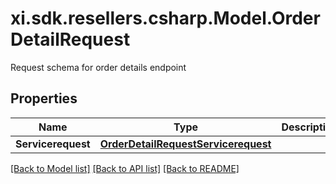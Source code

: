 # xi.sdk.resellers.csharp.Model.OrderDetailRequest
Request schema for order details endpoint

## Properties

Name | Type | Description | Notes
------------ | ------------- | ------------- | -------------
**Servicerequest** | [**OrderDetailRequestServicerequest**](OrderDetailRequestServicerequest.md) |  | [optional] 

[[Back to Model list]](../README.md#documentation-for-models) [[Back to API list]](../README.md#documentation-for-api-endpoints) [[Back to README]](../README.md)


